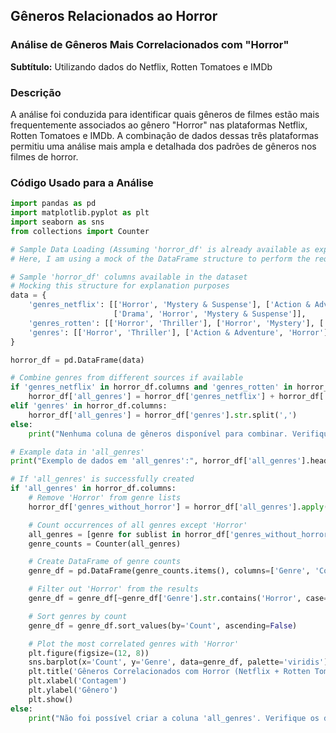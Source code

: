 ## Gêneros Relacionados ao Horror

### Análise de Gêneros Mais Correlacionados com "Horror"

**Subtítulo:** Utilizando dados do Netflix, Rotten Tomatoes e IMDb

### Descrição
A análise foi conduzida para identificar quais gêneros de filmes estão mais frequentemente associados ao gênero "Horror" nas plataformas Netflix, Rotten Tomatoes e IMDb. A combinação de dados dessas três plataformas permitiu uma análise mais ampla e detalhada dos padrões de gêneros nos filmes de horror.

### Código Usado para a Análise

```python
import pandas as pd
import matplotlib.pyplot as plt
import seaborn as sns
from collections import Counter

# Sample Data Loading (Assuming 'horror_df' is already available as explained)
# Here, I am using a mock of the DataFrame structure to perform the required steps

# Sample 'horror_df' columns available in the dataset
# Mocking this structure for explanation purposes
data = {
    'genres_netflix': [['Horror', 'Mystery & Suspense'], ['Action & Adventure', 'Horror', 'Mystery & Suspense'],
                       ['Drama', 'Horror', 'Mystery & Suspense']],
    'genres_rotten': [['Horror', 'Thriller'], ['Horror', 'Mystery'], ['Drama', 'Horror', 'Thriller']],
    'genres': [['Horror', 'Thriller'], ['Action & Adventure', 'Horror'], ['Horror', 'Comedy']]
}

horror_df = pd.DataFrame(data)

# Combine genres from different sources if available
if 'genres_netflix' in horror_df.columns and 'genres_rotten' in horror_df.columns:
    horror_df['all_genres'] = horror_df['genres_netflix'] + horror_df['genres_rotten']
elif 'genres' in horror_df.columns:
    horror_df['all_genres'] = horror_df['genres'].str.split(',')
else:
    print("Nenhuma coluna de gêneros disponível para combinar. Verifique os dados.")

# Example data in 'all_genres'
print("Exemplo de dados em 'all_genres':", horror_df['all_genres'].head())

# If 'all_genres' is successfully created
if 'all_genres' in horror_df.columns:
    # Remove 'Horror' from genre lists
    horror_df['genres_without_horror'] = horror_df['all_genres'].apply(lambda x: [genre.strip() for genre in x if 'Horror' not in genre])

    # Count occurrences of all genres except 'Horror'
    all_genres = [genre for sublist in horror_df['genres_without_horror'] for genre in sublist]
    genre_counts = Counter(all_genres)

    # Create DataFrame of genre counts
    genre_df = pd.DataFrame(genre_counts.items(), columns=['Genre', 'Count'])

    # Filter out 'Horror' from the results
    genre_df = genre_df[~genre_df['Genre'].str.contains('Horror', case=False, na=False)]

    # Sort genres by count
    genre_df = genre_df.sort_values(by='Count', ascending=False)

    # Plot the most correlated genres with 'Horror'
    plt.figure(figsize=(12, 8))
    sns.barplot(x='Count', y='Genre', data=genre_df, palette='viridis')
    plt.title('Gêneros Correlacionados com Horror (Netflix + Rotten Tomatoes + IMDb)')
    plt.xlabel('Contagem')
    plt.ylabel('Gênero')
    plt.show()
else:
    print("Não foi possível criar a coluna 'all_genres'. Verifique os dados.")
